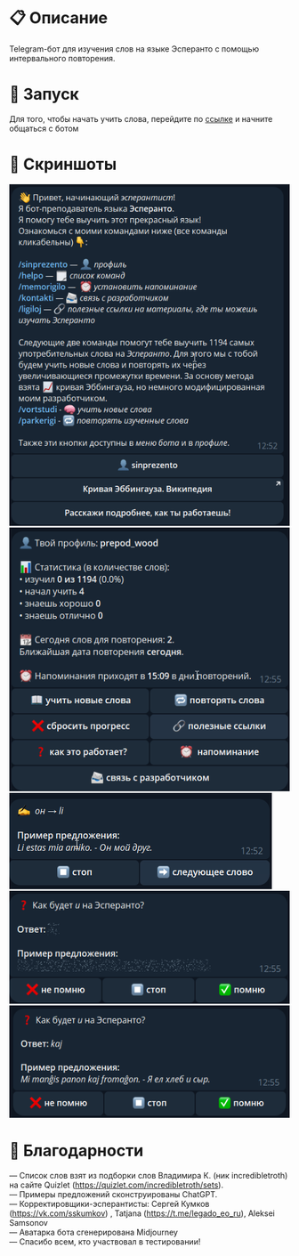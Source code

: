 # 📋 Описание

Telegram-бот для изучения слов на языке Эсперанто с помощью интервального повторения. 

# 🚀 Запуск

Для того, чтобы начать учить слова, перейдите по [ссылке](https://t.me/instruisto_bot) и начните общаться с ботом

# 📸 Скриншоты

![](screenshots/0.png)
![](screenshots/1.png)
![](screenshots/2.png)
![](screenshots/3.png)
![](screenshots/4.png)

# 🤗 Благодарности
— Список слов взят из подборки слов Владимира К. (ник incredibletroth) на сайте Quizlet (https://quizlet.com/incredibletroth/sets).  
— Примеры предложений сконструированы ChatGPT.  
— Корректировщики-эсперантисты: Сергей Кумков (https://vk.com/sskumkov) , Tatjana (https://t.me/legado_eo_ru), Aleksei Samsonov  
— Аватарка бота сгенерирована Midjourney  
— Спасибо всем, кто участвовал в тестировании!
